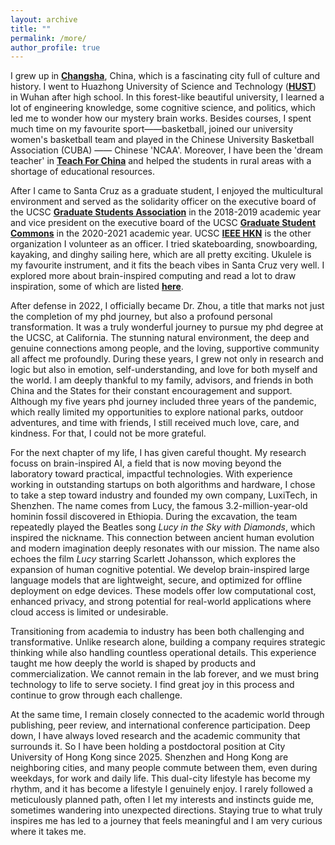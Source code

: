 ```yaml
---
layout: archive
title: ""
permalink: /more/
author_profile: true
---
```

I grew up in <b>[Changsha](https://en.wikipedia.org/wiki/Changsha)</b>, China, which is a fascinating city full of culture and history. 
I went to Huazhong University of Science and Technology (<b>[HUST](https://en.wikipedia.org/wiki/Huazhong_University_of_Science_and_Technology)</b>) 
in Wuhan after high school. 
In this forest-like beautiful university, I learned a lot of engineering knowledge, some cognitive science, and politics, 
which led me to wonder how our mystery brain works. Besides courses, I spent much time on my favourite sport——basketball, 
joined our university women's basketball team and played in the Chinese University Basketball Association (CUBA) —— Chinese 'NCAA'. 
Moreover, I have been the 'dream teacher' in <b>[Teach For China](https://chinadevelopmentbrief.cn/ngos/teach-for-china/)</b>
and helped the students in rural areas with a shortage of educational resources.

After I came to Santa Cruz as a graduate student, 
I enjoyed the multicultural environment and served as the solidarity officer on the executive board of the UCSC 
<b>[Graduate Students Association](https://gsa.ucsc.edu/about/executive-board/executive-board-2018-2019/)</b> in the 2018-2019 academic year
and vice president on the executive board of the UCSC <b>[Graduate Student Commons](https://gradcommons.ucsc.edu/governance/)</b> in the 2020-2021 academic year. 
UCSC <b>[IEEE HKN](https://ieeehkn.sites.ucsc.edu/)</b> is the other organization I volunteer as an officer. 
I tried skateboarding, snowboarding, kayaking, and dinghy sailing here, which are all pretty exciting.
Ukulele is my favourite instrument, and it fits the beach vibes in Santa Cruz very well.
I explored more about brain-inspired computing and read a lot to draw inspiration,
some of which are listed <b>[here](https://pengzhouzp.github.io/theories/)</b>.

After defense in 2022, I officially became Dr. Zhou, a title that marks not just the completion of my phd journey, but also a profound personal transformation. It was a truly wonderful journey to pursue my phd degree at the UCSC, at California. The stunning natural environment, the deep and genuine connections among people, and the loving, supportive community all affect me profoundly. During these years, I grew not only in research and logic but also in emotion, self-understanding, and love for both myself and the world. I am deeply thankful to my family, advisors, and friends in both China and the States for their constant encouragement and support. Although my five years phd journey included three years of the pandemic, which really limited my opportunities to explore national parks, outdoor adventures, and time with friends, I still received much love, care, and kindness. For that, I could not be more grateful.

For the next chapter of my life, I has given careful thought. My research focuss on brain-inspired AI, a field that is now moving beyond the laboratory toward practical, impactful technologies. With experience working in outstanding startups on both algorithms and hardware, I chose to take a step toward industry and founded my own company, LuxiTech, in Shenzhen. The name comes from Lucy, the famous 3.2-million-year-old hominin fossil discovered in Ethiopia. During the excavation, the team repeatedly played the Beatles song *Lucy in the Sky with Diamonds*, which inspired the nickname. This connection between ancient human evolution and modern imagination deeply resonates with our mission. The name also echoes the film *Lucy* starring Scarlett Johansson, which explores the expansion of human cognitive potential. We develop brain-inspired large language models that are lightweight, secure, and optimized for offline deployment on edge devices. These models offer low computational cost, enhanced privacy, and strong potential for real-world applications where cloud access is limited or undesirable.

Transitioning from academia to industry has been both challenging and transformative. Unlike research alone, building a company requires strategic thinking while also handling countless operational details. This experience taught me how deeply the world is shaped by products and commercialization. We cannot remain in the lab forever, and we must bring technology to life to serve society. I find great joy in this process and continue to grow through each challenge.

At the same time, I remain closely connected to the academic world through publishing, peer review, and international conference participation. Deep down, I have always loved research and the academic community that surrounds it. So I have been holding a postdoctoral position at City University of Hong Kong since 2025. Shenzhen and Hong Kong are neighboring cities, and many people commute between them, even during weekdays, for work and daily life. This dual-city lifestyle has become my rhythm, and it has become a lifestyle I genuinely enjoy. I rarely followed a meticulously planned path, often I let my interests and instincts guide me, sometimes wandering into unexpected directions. Staying true to what truly inspires me has led to a journey that feels meaningful and I am very curious where it takes me. 
